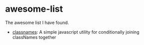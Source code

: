 # awesome-list
The awesome list I have found.

- [classnames](https://github.com/JedWatson/classnames): A simple javascript utility for conditionally joining classNames together
